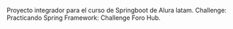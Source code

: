Proyecto integrador para el curso de Springboot de Alura latam. Challenge: Practicando Spring Framework: Challenge Foro Hub.
